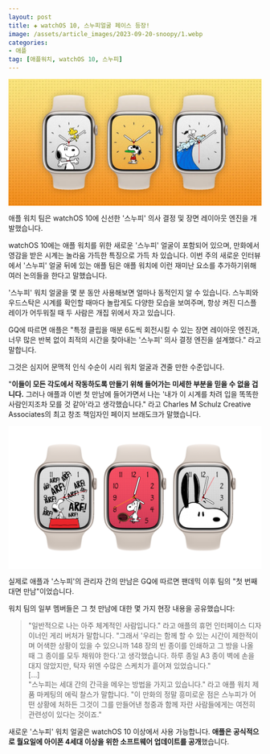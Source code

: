 ```yaml
---
layout: post  
title: ✚ watchOS 10, 스누피얼굴 페이스 등장!
image: /assets/article_images/2023-09-20-snoopy/1.webp
categories:
- 애플
tag: [애플워치, watchOS 10, 스누피]
---
```


<div class="markdown-image">
<img src="/assets/article_images/2023-09-20-snoopy/1.webp" alt="" align="middle"/> </div>


<p class="drop-korean">
애플 워치 팀은 watchOS 10에 신선한 '스누피' 의사 결정 및 장면 레이아웃 엔진을 개발했습니다.
</p>

watchOS 10에는 애플 워치를 위한 새로운 '스누피' 얼굴이 포함되어 있으며, 만화에서 영감을 받은 시계는 놀라움 가득한 특징으로 가득 차 있습니다. 이번 주의 새로운 인터뷰에서 '스누피' 얼굴 뒤에 있는 애플 팀은 애플 워치에 이런 재미난 요소를 추가하기위해 여러 논의들을 한다고 말했습니다.

'스누피' 워치 얼굴을 몇 분 동안 사용해보면 얼마나 동적인지 알 수 있습니다. 스누피와 우드스탁은 시계를 확인할 때마다 놀랍게도 다양한 모습을 보여주며, 항상 켜진 디스플레이가 어두워질 때 두 사람은 개집 위에서 자고 있습니다.

GQ에 따르면 애플은 "특정 클립을 매분 6도씩 회전시킬 수 있는 장면 레이아웃 엔진과, 너무 많은 반복 없이 최적의 시간을 찾아내는 '스누피' 의사 결정 엔진을 설계했다." 라고 말합니다.

그것은 심지어 문맥적 인식 수순이 시리 워치 얼굴과 견줄 만한 수준입니다.

"**이들이 모든 각도에서 작동하도록 만들기 위해 들어가는 미세한 부분을 믿을 수 없을 겁니다.** 그러나 애플과 이번 첫 만남에 들어가면서 나는 '내가 이 시계를 차려 입을 똑똑한 사람인지조차 모를 것 같아'라고 생각했습니다." 라고 Charles M Schulz Creative Associates의 최고 창조 책임자인 페이지 브래도크가 말했습니다.

<div class="markdown-image">
<img src="/assets/article_images/2023-09-20-snoopy/2.webp" alt="" align="middle"/> </div>

실제로 애플과 '스누피'의 관리자 간의 만남은 GQ에 따르면 팬데믹 이후 팀의 "첫 번째 대면 만남"이었습니다.

워치 팀의 일부 멤버들은 그 첫 만남에 대한 몇 가지 현장 내용을 공유했습니다:

>"일반적으로 나는 아주 체계적인 사람입니다." 라고 애플의 휴먼 인터페이스 디자이너인 게리 버처가 말합니다. "그래서 '우리는 함께 할 수 있는 시간이 제한적이며 어색한 상황이 있을 수 있으니까 148 장의 빈 종이를 인쇄하고 그 방을 나올 때 그 종이를 모두 채워야 한다.'고 생각했습니다. 하루 종일 A3 종이 벽에 손을 대지 않았지만, 탁자 위엔 수많은 스케치가 흩어져 있었습니다."
><br>
>[…]
><br>
>"스누피는 세대 간의 간극을 메우는 방법을 가지고 있습니다." 라고 애플 워치 제품 마케팅의 에릭 찰스가 말합니다. "이 만화의 정말 흥미로운 점은 스누피가 어떤 상황에 처하든 그것이 그를 만들어낸 청중과 함께 자란 사람들에게는 여전히 관련성이 있다는 것이죠."

새로운 '스누피' 워치 얼굴은 watchOS 10 이상에서 사용 가능합니다. **애플은 공식적으로 월요일에 아이폰 4세대 이상을 위한 소프트웨어 업데이트를 공개**했습니다. 